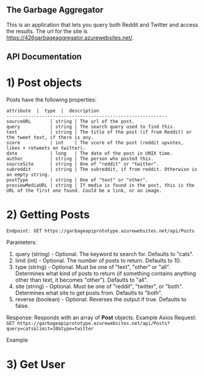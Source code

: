 ## The Garbage Aggregator 

This is an application that lets you query both Reddit and Twitter and access the results. The url for the site is https://426garbageaggregator.azurewebsites.net/.

## API Documentation

# 1) Post objects

Posts have the following properties:
```
attribute  |  type  |  description
-----------------------------------------------------------
sourceURL       | string | The url of the post.
query           | string | The search query used to find this.
text            | string | The title of the post (if from Reddit) or the tweet text, if there is any.
score           | int    | The score of the post (reddit upvotes, likes + retweets on twitter).
date            | long   | The date of the post in UNIX time.
author          | string | The person who posted this.
sourceSite      | string | One of "reddit" or "twitter".
subreddit       | string | The subreddit, if from reddit. Otherwise is an empty string.
postType        | string | One of "text" or "other".
previewMediaURL | string | If media is found in the post, this is the URL of the first one found. Could be a link, or an image. 

```
# 2) Getting Posts

```
Endpoint: GET https://garbageapiprototype.azurewebsites.net/api/Posts
```
Parameters:
  1) query (string) - Optional. The keyword to search for. Defaults to "cats".
  2) limit (int) - Optional. The number of posts to return. Defaults to 10.
  3) type (string) - Optional. Must be one of "text", "other" or "all". Determines what kind of posts to return (if something contains anything other than text, it becomes                            "other"). Defaults to "all".
  4) site (string) - Optional. Must be one of "reddit", "twitter", or "both". Determines what site to get posts from. Defaults to "both".
  5) reverse (boolean) - Optional. Reverses the output if true. Defaults to false.

Response: Responds with an array of **Post** objects. 
Example Axios Request: ```GET https://garbageapiprototype.azurewebsites.net/api/Posts?query=cats&limit=10&type=twitter``` 

Example 
# 3) Get User


